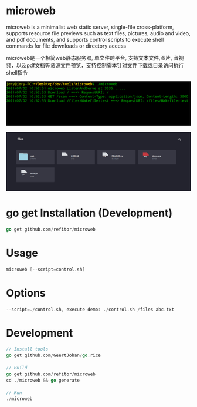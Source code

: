 # microweb
microweb is a minimalist web static server, single-file cross-platform, supports resource file previews such as text files, pictures, audio and video, and pdf documents, and supports control scripts to execute shell commands for file downloads or directory access

microweb是一个极简web静态服务器, 单文件跨平台, 支持文本文件,图片, 音视频，以及pdf文档等资源文件预览，支持控制脚本针对文件下载或目录访问执行shell指令

![image](demo.png)

![image](web.png)

# go get Installation (Development)
```go
go get github.com/refitor/microweb
```

# Usage
```go
microweb [--script=control.sh]
```

# Options
```go
--script=./control.sh, execute demo: ./control.sh /files abc.txt
```

# Development
```go
// Install tools
go get github.com/GeertJohan/go.rice

// Build
go get github.com/refitor/microweb
cd ./microweb && go generate

// Run
./microweb

```

